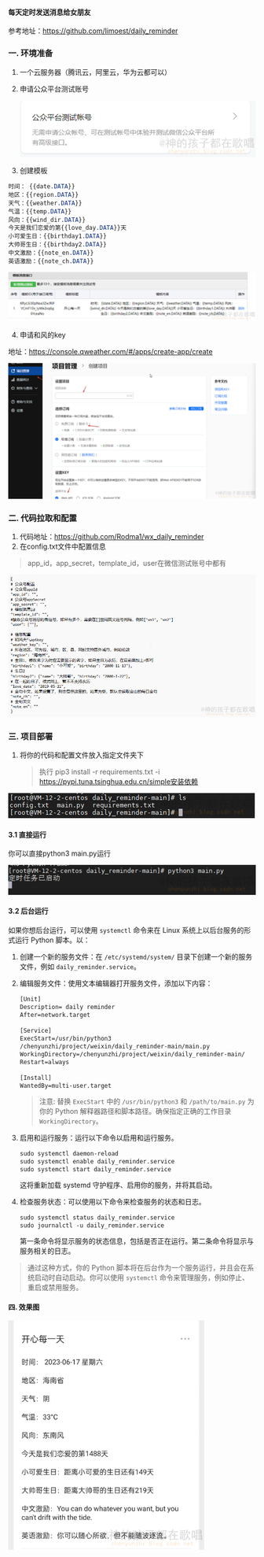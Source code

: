 #### 每天定时发送消息给女朋友

参考地址：https://github.com/limoest/daily_reminder



### 一. 环境准备

1. 一个云服务器（腾讯云，阿里云，华为云都可以）

2. 申请公众平台测试账号

   ![image-20230617155237224](image/image-20230617155237224.png)

3. 创建模板

``` css
时间： {{date.DATA}} 
地区：{{region.DATA}} 
天气：{{weather.DATA}} 
气温：{{temp.DATA}} 
风向：{{wind_dir.DATA}} 
今天是我们恋爱的第{{love_day.DATA}}天 
小可爱生日：{{birthday1.DATA}} 
大帅哥生日：{{birthday2.DATA}} 
中文激励：{{note_en.DATA}} 
英语激励：{{note_ch.DATA}}
```

![image-20230617160219820](image/image-20230617160219820.png)

4. 申请和风的key

地址：https://console.qweather.com/#/apps/create-app/create

![image-20230617160653713](image/image-20230617160653713.png)



### 二. 代码拉取和配置

1. 代码地址：https://github.com/Rodma1/wx_daily_reminder
2. 在config.txt文件中配置信息

> app_id，app_secret，template_id，user在微信测试账号中都有

![image-20230617161416962](image/image-20230617161416962.png)



### 三. 项目部署

1. 将你的代码和配置文件放入指定文件夹下

   > 执行 pip3 install -r requirements.txt -i https://pypi.tuna.tsinghua.edu.cn/simple安装依赖

![image-20230617162221391](image/image-20230617162221391.png)

#### 3.1  直接运行



你可以直接python3 main.py运行

![image-20230617162403266](image/image-20230617162403266.png)

#### 3.2 后台运行 

如果你想后台运行，可以使用 `systemctl` 命令来在 Linux 系统上以后台服务的形式运行 Python 脚本。以：

1. 创建一个新的服务文件：在 `/etc/systemd/system/` 目录下创建一个新的服务文件，例如 `daily_reminder.service`。

2. 编辑服务文件：使用文本编辑器打开服务文件，添加以下内容：

   ```shell
   [Unit]
   Description= daily reminder
   After=network.target
   
   [Service]
   ExecStart=/usr/bin/python3 /chenyunzhi/project/weixin/daily_reminder-main/main.py
   WorkingDirectory=/chenyunzhi/project/weixin/daily_reminder-main/
   Restart=always
   
   [Install]
   WantedBy=multi-user.target
   ```

   > 注意: 替换 `ExecStart` 中的 `/usr/bin/python3` 和 `/path/to/main.py` 为你的 Python 解释器路径和脚本路径。确保指定正确的工作目录`WorkingDirectory`。

   

3. 启用和运行服务：运行以下命令以启用和运行服务。

   ```shell
   sudo systemctl daemon-reload
   sudo systemctl enable daily_reminder.service
   sudo systemctl start daily_reminder.service
   ```

   这将重新加载 systemd 守护程序、启用你的服务，并将其启动。

4. 检查服务状态：可以使用以下命令来检查服务的状态和日志。

   ```shell
   sudo systemctl status daily_reminder.service
   sudo journalctl -u daily_reminder.service
   ```

   第一条命令将显示服务的状态信息，包括是否正在运行。第二条命令将显示与服务相关的日志。

> 通过这种方式，你的 Python 脚本将在后台作为一个服务运行，并且会在系统启动时自动启动。你可以使用 `systemctl` 命令来管理服务，例如停止、重启或禁用服务。
>



#### 四. 效果图

![image-20230617164058777](image/image-20230617164058777.png)

